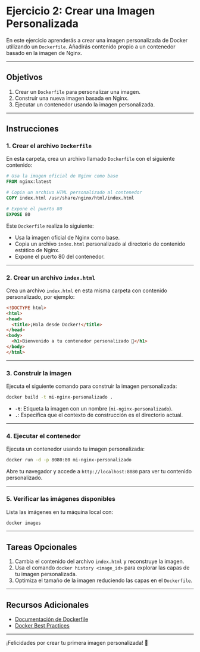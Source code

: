 # Ejercicio 2: Crear una Imagen Personalizada

En este ejercicio aprenderás a crear una imagen personalizada de Docker utilizando un `Dockerfile`. Añadirás contenido propio a un contenedor basado en la imagen de Nginx.

---

## **Objetivos**
1. Crear un `Dockerfile` para personalizar una imagen.
2. Construir una nueva imagen basada en Nginx.
3. Ejecutar un contenedor usando la imagen personalizada.

---

## **Instrucciones**

### 1. Crear el archivo `Dockerfile`
En esta carpeta, crea un archivo llamado `Dockerfile` con el siguiente contenido:
```dockerfile
# Usa la imagen oficial de Nginx como base
FROM nginx:latest

# Copia un archivo HTML personalizado al contenedor
COPY index.html /usr/share/nginx/html/index.html

# Expone el puerto 80
EXPOSE 80
```

Este `Dockerfile` realiza lo siguiente:
- Usa la imagen oficial de Nginx como base.
- Copia un archivo `index.html` personalizado al directorio de contenido estático de Nginx.
- Expone el puerto 80 del contenedor.

---

### 2. Crear un archivo `index.html`
Crea un archivo `index.html` en esta misma carpeta con contenido personalizado, por ejemplo:
```html
<!DOCTYPE html>
<html>
<head>
  <title>¡Hola desde Docker!</title>
</head>
<body>
  <h1>Bienvenido a tu contenedor personalizado 🚀</h1>
</body>
</html>
```

---

### 3. Construir la imagen
Ejecuta el siguiente comando para construir la imagen personalizada:
```bash
docker build -t mi-nginx-personalizado .
```

- **`-t`**: Etiqueta la imagen con un nombre (`mi-nginx-personalizado`).
- **`.`**: Especifica que el contexto de construcción es el directorio actual.

---

### 4. Ejecutar el contenedor
Ejecuta un contenedor usando tu imagen personalizada:
```bash
docker run -d -p 8080:80 mi-nginx-personalizado
```

Abre tu navegador y accede a `http://localhost:8080` para ver tu contenido personalizado.

---

### 5. Verificar las imágenes disponibles
Lista las imágenes en tu máquina local con:
```bash
docker images
```

---

## **Tareas Opcionales**
1. Cambia el contenido del archivo `index.html` y reconstruye la imagen.
2. Usa el comando `docker history <image_id>` para explorar las capas de tu imagen personalizada.
3. Optimiza el tamaño de la imagen reduciendo las capas en el `Dockerfile`.

---

## **Recursos Adicionales**
- [Documentación de Dockerfile](https://docs.docker.com/engine/reference/builder/)
- [Docker Best Practices](https://docs.docker.com/develop/dev-best-practices/)

---

¡Felicidades por crear tu primera imagen personalizada! 🎉
